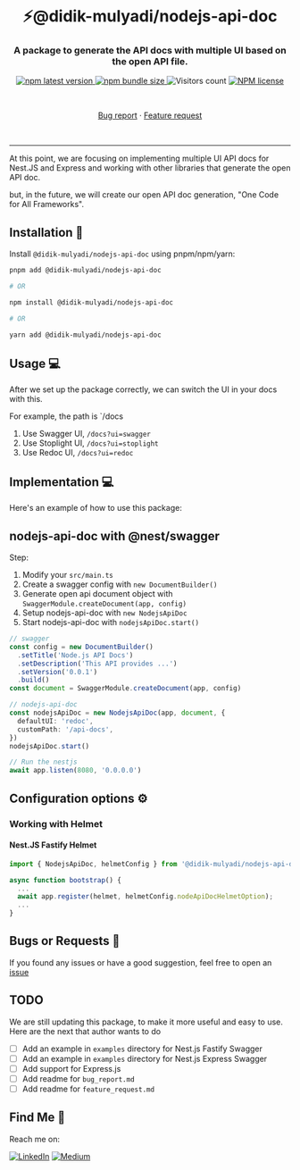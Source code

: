 <h1 align="center" style="border-bottom: none;">⚡️@didik-mulyadi/nodejs-api-doc</h1>
<h3 align="center">A package to generate the API docs with multiple UI based on the open API file.</h3>
<p align="center">
  <p align="center">
    <a href="https://www.npmjs.com/package/@didik-mulyadi/nodejs-api-doc">
      <img alt="npm latest version" src="https://img.shields.io/npm/v/@didik-mulyadi/nodejs-api-doc/latest.svg">
    </a>
    <a href="https://www.npmjs.com/package/@didik-mulyadi/nodejs-api-doc">
      <img alt="npm bundle size" src="https://img.shields.io/bundlephobia/min/@didik-mulyadi/nodejs-api-doc">
    </a>
    <img alt="Visitors count" src="https://visitor-badge.laobi.icu/badge?page_id=@didik-mulyadi~nodejs-api-doc.visitor-badge&style=flat-square&color=0088cc">
    <a href="https://www.npmjs.com/package/@didik-mulyadi/nodejs-api-doc">
      <img alt="NPM license" src="https://img.shields.io/npm/l/@didik-mulyadi/nodejs-api-doc">
    </a>
  </p>
</p>
<br />
<p align="center">
   <a href="[https://github.com/didikmulyadi/nodejs-api-doc/issues/new?template=bug_report.md](https://github.com/didikmulyadi/nodejs-api-doc/issues/new?template=bug_report.md)">Bug report</a>      ·
   <a href="https://github.com/didikmulyadi/nodejs-api-doc/issues/new?template=feature_request.md">Feature request</a>
</p>
<br />
<hr />

At this point, we are focusing on implementing multiple UI API docs for Nest.JS and Express and working with other libraries that generate the open API doc. 

but, in the future, we will create our open API doc generation, "One Code for All Frameworks".

## Installation 🚀

Install `@didik-mulyadi/nodejs-api-doc` using pnpm/npm/yarn:

```bash
pnpm add @didik-mulyadi/nodejs-api-doc

# OR

npm install @didik-mulyadi/nodejs-api-doc

# OR

yarn add @didik-mulyadi/nodejs-api-doc
```

## Usage 💻

After we set up the package correctly, we can switch the UI in your docs with this. <br/>

For example, the path is `/docs

1. Use Swagger UI, `/docs?ui=swagger`
2. Use Stoplight UI, `/docs?ui=stoplight`
3. Use Redoc UI, `/docs?ui=redoc`

## Implementation 💻

Here's an example of how to use this package:

## nodejs-api-doc with @nest/swagger

Step:

1. Modify your `src/main.ts`
2. Create a swagger config with `new DocumentBuilder()`
3. Generate open api document object with `SwaggerModule.createDocument(app, config)`
4. Setup nodejs-api-doc with `new NodejsApiDoc`
5. Start nodejs-api-doc with `nodejsApiDoc.start()`

```typescript
// swagger
const config = new DocumentBuilder()
  .setTitle('Node.js API Docs')
  .setDescription('This API provides ...')
  .setVersion('0.0.1')
  .build()
const document = SwaggerModule.createDocument(app, config)

// nodejs-api-doc
const nodejsApiDoc = new NodejsApiDoc(app, document, {
  defaultUI: 'redoc',
  customPath: '/api-docs',
})
nodejsApiDoc.start()

// Run the nestjs
await app.listen(8080, '0.0.0.0')
```

## Configuration options ⚙️

### Working with Helmet

#### Nest.JS Fastify Helmet

```typescript
import { NodejsApiDoc, helmetConfig } from '@didik-mulyadi/nodejs-api-doc';

async function bootstrap() {
  ...
  await app.register(helmet, helmetConfig.nodeApiDocHelmetOption);
  ...
}
```

## Bugs or Requests 🐛

If you found any issues or have a good suggestion, feel free to open an [issue](https://github.com/didikmulyadi/nodejs-api-doc/issues/new)

## TODO

We are still updating this package, to make it more useful and easy to use. Here are the next that author wants to do

- [ ] Add an example in `examples` directory for Nest.js Fastify Swagger
- [ ] Add an example in `examples` directory for Nest.js Express Swagger
- [ ] Add support for Express.js
- [ ] Add readme for `bug_report.md`
- [ ] Add readme for `feature_request.md`

## Find Me 📖

Reach me on:

[![LinkedIn](https://img.shields.io/badge/LinkedIn-%230077B5.svg?logo=linkedin&logoColor=white)](https://linkedin.com/in/https://www.linkedin.com/in/didikmulyadi/) [![Medium](https://img.shields.io/badge/Medium-12100E?logo=medium&logoColor=white)](https://medium.com/@https://didikmulyadi.medium.com/)
